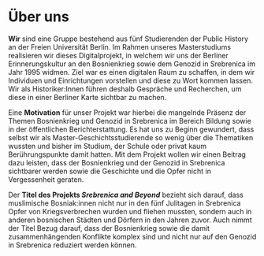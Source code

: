 # Über uns

**Wir** sind eine Gruppe bestehend aus fünf Studierenden der Public
History an der Freien Universität Berlin. Im Rahmen unseres
Masterstudiums realisieren wir dieses Digitalprojekt, in welchem wir
uns der Berliner Erinnerungskultur an den Bosnienkrieg sowie dem
Genozid in Srebrenica im Jahr 1995 widmen. Ziel war es einen
digitalen Raum zu schaffen, in dem wir Individuen
und Einrichtungen vorstellen und diese zu Wort kommen lassen. Wir als Historiker:Innen führen deshalb
Gespräche und Recherchen, um diese in einer Berliner Karte sichtbar zu machen.

Eine **Motivation** für unser Projekt war hierbei die mangelnde Präsenz der Themen Bosnienkrieg und Genozid in Srebrenica
im Bereich Bildung sowie in der öffentlichen Berichterstattung. Es
hat uns zu Beginn gewundert, dass selbst wir als Master-Geschichtsstudierende so wenig
über die Thematiken wussten und bisher im Studium, der Schule oder
privat kaum Berührungspunkte damit hatten. Mit dem Projekt wollen
wir einen Beitrag dazu leisten, dass der Bosnienkrieg und der Genozid
in Srebrenica sichtbarer werden sowie die Geschichte und die 
Opfer nicht in Vergessenheit geraten.

Der **Titel des Projekts *Srebrenica and Beyond*** bezieht sich darauf,
dass muslimische Bosniak:innen nicht nur in den fünf Julitagen in
Srebrenica Opfer von Kriegsverbrechen wurden und fliehen mussten,
sondern auch in anderen bosnischen Städten und Dörfern in den
Jahren zuvor. Auch nimmt der Titel Bezug darauf, dass der
Bosnienkrieg sowie die damit zusammenhängenden Konflikte komplex
sind und nicht nur auf den Genozid in Srebrenica reduziert werden
können.
